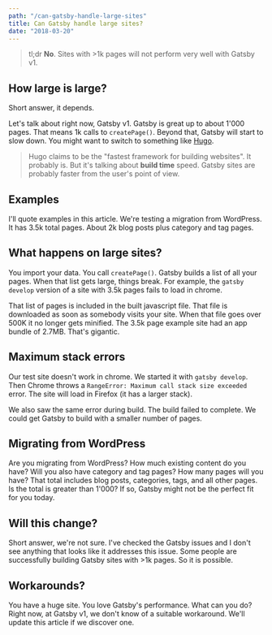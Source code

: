 ```yaml
---
path: "/can-gatsby-handle-large-sites"
title: Can Gatsby handle large sites?
date: "2018-03-20"
---
```


> tl;dr **No**. Sites with >1k pages will not perform very well with Gatsby v1.

## How large is large?

Short answer, it depends.

Let's talk about right now, Gatsby v1. Gatsby is great up to about 1'000 pages. That means 1k calls to `createPage()`. Beyond that, Gatsby will start to slow down. You might want to switch to something like [Hugo](https://gohugo.io/).

> Hugo claims to be the "fastest framework for building websites". It probably is. But it's talking about **build time** speed. Gatsby sites are probably faster from the user's point of view.

## Examples

I'll quote examples in this article. We're testing a migration from WordPress. It has 3.5k total pages. About 2k blog posts plus category and tag pages.

## What happens on large sites?

You import your data. You call `createPage()`. Gatsby builds a list of all your pages. When that list gets large, things break. For example, the `gatsby develop` version of a site with 3.5k pages fails to load in chrome.

That list of pages is included in the built javascript file. That file is downloaded as soon as somebody visits your site. When that file goes over 500K it no longer gets minified. The 3.5k page example site had an app bundle of 2.7MB. That's gigantic.

## Maximum stack errors

Our test site doesn't work in chrome. We started it with `gatsby develop`. Then Chrome throws a `RangeError: Maximum call stack size exceeded` error. The site will load in Firefox (it has a larger stack).

We also saw the same error during build. The build failed to complete. We could get Gatsby to build with a smaller number of pages.


## Migrating from WordPress

Are you migrating from WordPress? How much existing content do you have? Will you also have category and tag pages? How many pages will you have? That total includes blog posts, categories, tags, and all other pages. Is the total is greater than 1'000? If so, Gatsby might not be the perfect fit for you today.

## Will this change?

Short answer, we're not sure. I've checked the Gatsby issues and I don't see anything that looks like it addresses this issue. Some people are successfully building Gatsby sites with >1k pages. So it is possible.

## Workarounds?

You have a huge site. You love Gatsby's performance. What can you do? Right now, at Gatsby v1, we don't know of a suitable workaround. We'll update this article if we discover one.
